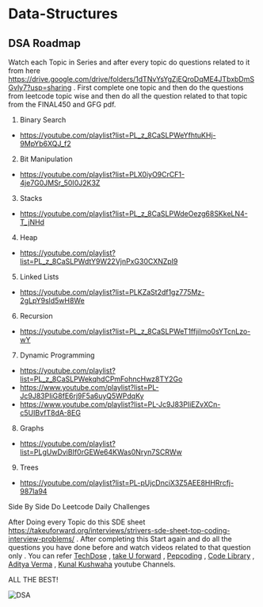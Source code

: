 # Data-Structures

DSA Roadmap
------------------------

Watch each Topic in Series and after every topic do questions related to it from here https://drive.google.com/drive/folders/1dTNvYsYgZjEQroDqME4JTbxbDmSGvly7?usp=sharing . First complete one topic and then do the questions from leetcode topic wise and then do all the question related to that topic from the FINAL450 and GFG pdf.

1. Binary Search
- https://youtube.com/playlist?list=PL_z_8CaSLPWeYfhtuKHj-9MpYb6XQJ_f2

2. Bit Manipulation
- https://youtube.com/playlist?list=PLX0iyO9CrCF1-4je7G0JMSr_50I0J2K3Z

3. Stacks
- https://youtube.com/playlist?list=PL_z_8CaSLPWdeOezg68SKkeLN4-T_jNHd

4. Heap
- https://youtube.com/playlist?list=PL_z_8CaSLPWdtY9W22VjnPxG30CXNZpI9

5. Linked Lists
- https://youtube.com/playlist?list=PLKZaSt2df1gz775Mz-2gLpY9sld5wH8We

6. Recursion
- https://youtube.com/playlist?list=PL_z_8CaSLPWeT1ffjiImo0sYTcnLzo-wY

7. Dynamic Programming
- https://youtube.com/playlist?list=PL_z_8CaSLPWekqhdCPmFohncHwz8TY2Go
- https://www.youtube.com/playlist?list=PL-Jc9J83PIiG8fE6rj9F5a6uyQ5WPdqKy
- https://www.youtube.com/playlist?list=PL-Jc9J83PIiEZvXCn-c5UIBvfT8dA-8EG

8. Graphs
- https://youtube.com/playlist?list=PLgUwDviBIf0rGEWe64KWas0Nryn7SCRWw

9. Trees
- https://youtube.com/playlist?list=PL-pUjcDnciX3Z5AEE8HHRrcfj-987Ia94

Side By Side Do Leetcode Daily Challenges

After Doing every Topic do this SDE sheet https://takeuforward.org/interviews/strivers-sde-sheet-top-coding-interview-problems/ . 
After completing this Start again and do all the questions you have done before and watch videos related to that question only . 
You can refer [TechDose](https://www.youtube.com/channel/UCnxhETjJtTPs37hOZ7vQ88g) , [take U forward](https://www.youtube.com/c/takeUforward) , [Pepcoding](https://www.youtube.com/c/Pepcoding) , [Code Library](https://www.youtube.com/c/CodeLibrary) , [Aditya Verma](https://www.youtube.com/c/AdityaVermaTheProgrammingLord) , [Kunal Kushwaha](https://www.youtube.com/c/KunalKushwaha) youtube Channels.

ALL THE BEST!

![DSA](https://miro.medium.com/max/1000/1*sMryEXZVPKFjGNcfSzE8Mw.jpeg)
